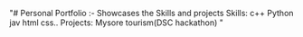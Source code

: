 "# Personal Portfolio :- Showcases the Skills and projects 
Skills:
	c++
	Python
	jav
	html
	css..
Projects:
	Mysore tourism(DSC hackathon)
" 
